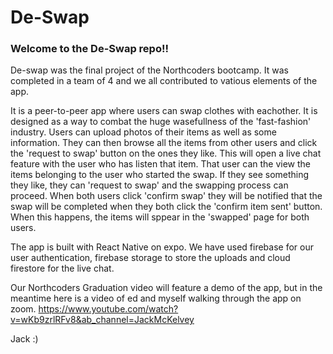 # De-Swap

### Welcome to the De-Swap repo!!

De-swap was the final project of the Northcoders bootcamp. It was completed in a team of 4 and we all contributed to vatious elements of the app.

It is a peer-to-peer app where users can swap clothes with eachother. It is designed as a way to combat the huge wasefullness of the 'fast-fashion' industry.
Users can upload photos of their items as well as some information. They can then browse all the items from other users and click the 'request to swap' button on the ones they like.
This will open a live chat feature with the user who has listen that item. That user can the view the items belonging to the user who started the swap. If they see something they like,
they can 'request to swap' and the swapping process can proceed. When both users click 'confirm swap' they will be notified that the swap will be completed when they both click the 'confirm item sent' button.
When this happens, the items will sppear in the 'swapped' page for both users.

The app is built with React Native on expo. We have used firebase for our user authentication, firebase storage to store the uploads and cloud firestore for the live chat.

Our Northcoders Graduation video will feature a demo of the app, but in the meantime here is a video of ed and myself walking through the app on zoom. https://www.youtube.com/watch?v=wKb9zrlRFv8&ab_channel=JackMcKelvey

Jack :) 

